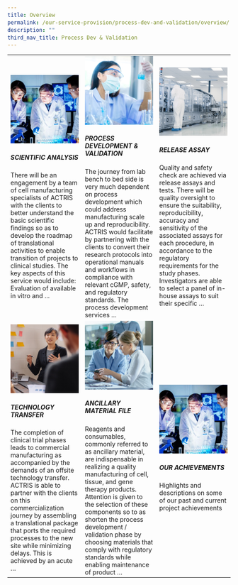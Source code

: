 ```yaml
---
title: Overview
permalink: /our-service-provision/process-dev-and-validation/overview/
description: ""
third_nav_title: Process Dev & Validation
---
```

<table>
   <tbody>
      <tr>
         <td style="width:33%;">
            <a href="/our-service-provision/process-dev-and-validation/scientific-analysis/">
            <img src="/images/Our%20Service%20Provision/service-1-1.jpg">
            </a>
            <h5>SCIENTIFIC ANALYSIS</h5>
            There will be an engagement by a team of cell manufacturing specialists of ACTRIS with the clients to better understand the basic scientific findings so as to develop the roadmap of translational activities to enable transition of projects to clinical studies. The key aspects of this service would include: Evaluation of available in vitro and ...
         </td>
         <td style="width:33%;">
            <a href="/our-service-provision/process-dev-and-validation/process-development-validation/">
            </a>
            <img src="/images/Our%20Service%20Provision/shutterstock_1190376445.jpg">
            <h5>PROCESS DEVELOPMENT &amp; VALIDATION</h5>
            The journey from lab bench to bed side is very much dependent on process development which could address manufacturing scale up and reproducibility. ACTRIS would facilitate by partnering with the clients to convert their research protocols into operational manuals and workflows in compliance with relevant cGMP, safety, and regulatory standards. The process development services …
         </td>
         <td style="width:33%;">
            <a href="/our-service-provision/process-dev-and-validation/release-assy/"></a>
            <img src="/images/Our%20Service%20Provision/shutterstock_1268263936.jpg">
            <h5>RELEASE ASSAY</h5>
            Quality and safety check are achieved via release assays and tests. There will be quality oversight to ensure the suitability, reproducibility, accuracy and sensitivity of the associated assays for each procedure, in accordance to the regulatory requirements for the study phases. Investigators are able to select a panel of in-house assays to suit their specific …
         </td>
      </tr>
      <tr>
         <!-- Second Row -->
         <td style="width:33%;">
            <a href="/our-service-provision/process-dev-and-validation/technology-transfer/">
            <img src="/images/Our%20Service%20Provision/shutterstock_519817903.jpg"> </a>
            <h5>TECHNOLOGY TRANSFER</h5>
            The completion of clinical trial phases leads to commercial manufacturing as accompanied by the demands of an offsite technology transfer. ACTRIS is able to partner with the clients on this commercialization journey by assembling a translational package that ports the required processes to the new site while minimizing delays. This is achieved by an acute …
         </td>
         <td style="width:33%;">
            <a href="/our-service-provision/process-dev-and-validation/ancillary-material-file/">
            <img src="/images/Our%20Service%20Provision/shutterstock_1104131693.jpg"></a>
            <h5>ANCILLARY MATERIAL FILE</h5>
            Reagents and consumables, commonly referred to as ancillary material, are indispensable in realizing a quality manufacturing of cell, tissue, and gene therapy products. Attention is given to the selection of these components so to as shorten the process development / validation phase by choosing materials that comply with regulatory standards while enabling maintenance of product …
         </td>
         <td style="width:33%;">
            <a href="/our-service-provision/process-dev-and-validation/our-achievements/">
            <img src="/images/Our%20Service%20Provision/service-1-1.jpg"></a>
            <h5>OUR ACHIEVEMENTS</h5>
            Highlights and descriptions on some of our past and current project achievements
         </td>
      </tr>
   </tbody>
</table>